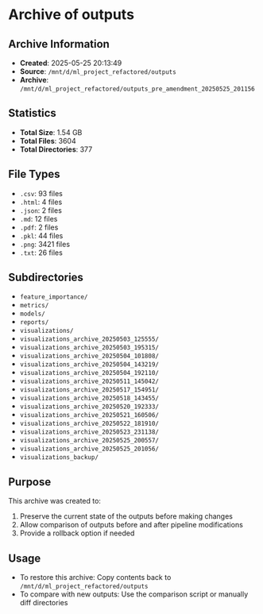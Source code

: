 # Archive of outputs

## Archive Information
- **Created**: 2025-05-25 20:13:49
- **Source**: `/mnt/d/ml_project_refactored/outputs`
- **Archive**: `/mnt/d/ml_project_refactored/outputs_pre_amendment_20250525_201156`

## Statistics
- **Total Size**: 1.54 GB
- **Total Files**: 3604
- **Total Directories**: 377

## File Types
- `.csv`: 93 files
- `.html`: 4 files
- `.json`: 2 files
- `.md`: 12 files
- `.pdf`: 2 files
- `.pkl`: 44 files
- `.png`: 3421 files
- `.txt`: 26 files

## Subdirectories
- `feature_importance/`
- `metrics/`
- `models/`
- `reports/`
- `visualizations/`
- `visualizations_archive_20250503_125555/`
- `visualizations_archive_20250503_195315/`
- `visualizations_archive_20250504_101808/`
- `visualizations_archive_20250504_143219/`
- `visualizations_archive_20250504_192110/`
- `visualizations_archive_20250511_145042/`
- `visualizations_archive_20250517_154951/`
- `visualizations_archive_20250518_143455/`
- `visualizations_archive_20250520_192333/`
- `visualizations_archive_20250521_160506/`
- `visualizations_archive_20250522_181910/`
- `visualizations_archive_20250523_231138/`
- `visualizations_archive_20250525_200557/`
- `visualizations_archive_20250525_201056/`
- `visualizations_backup/`

## Purpose
This archive was created to:
1. Preserve the current state of the outputs before making changes
2. Allow comparison of outputs before and after pipeline modifications
3. Provide a rollback option if needed

## Usage
- To restore this archive: Copy contents back to `/mnt/d/ml_project_refactored/outputs`
- To compare with new outputs: Use the comparison script or manually diff directories

